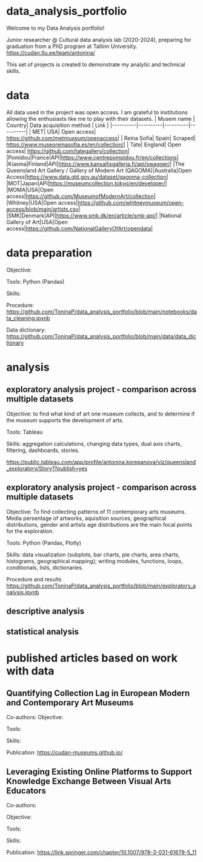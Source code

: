 # data_analysis_portfolio
Welcome to my Data Analysis portfolio! 

Junior researcher @ Cultural data analysis lab (2020-2024), preparing for graduation from a PhD program at Tallinn University. https://cudan.tlu.ee/team/antonina/

This set of projects is created to demonstrate my analytic and technical skills. 

# data
All data used in the project was open access. I am grateful to institutions allowing the enthusiasts like me to play with their datasets.
| Musem name | Country| Data acquisition method | Link |
|----------|----------|----------|----------|
| MET| USA| Open access| https://github.com/metmuseum/openaccess|
| Reina Sofia| Spain| Scraped| https://www.museoreinasofia.es/en/collection/|
| Tate| England| Open access| https://github.com/tategallery/collection|
|Pomidou|France|API|https://www.centrepompidou.fr/en/collections|
|Kiasma|Finland|API|https://www.kansallisgalleria.fi/api/swagger/|
|The Queensland Art Gallery / Gallery of Modern Art (QAGOMA)|Australia|Open Access|https://www.data.qld.gov.au/dataset/qagoma-collection|
|MOT|Japan|API|https://museumcollection.tokyo/en/developer/|
|MOMA|USA|Open access|https://github.com/MuseumofModernArt/collection|
|Whitney|USA|Open access|https://github.com/whitneymuseum/open-access/blob/main/artists.csv|
|SMK|Denmark|API|https://www.smk.dk/en/article/smk-api/|
|National Gallery of Art|USA|Open access|https://github.com/NationalGalleryOfArt/opendata|

# data preparation

Objective:

Tools: Python (Pandas)

Skills:

Procedure:
https://github.com/ToninaP/data_analysis_portfolio/blob/main/notebooks/data_cleaning.ipynb

Data dictionary: https://github.com/ToninaP/data_analysis_portfolio/blob/main/data/data_dictionary

# analysis

## exploratory analysis project - comparison across multiple datasets

Objective: to find what kind of art one museum collects, and to determine if the museum supports the development of arts.

Tools: Tableau

Skills: aggregation calculations, changing data types, dual axis charts, filtering, dashboards, stories.

https://public.tableau.com/app/profile/antonina.korepanova/viz/queensland_exploratory/Story1?publish=yes

## exploratory analysis project - comparison across multiple datasets

Objective: To find collecting patterns of 11 contemporary arts museums. Media persentage of artworks, aquisition sources, geographical distributions, gender and artists age distributions are the main focal points for the exploration.

Tools: Python (Pandas, Plotly)

Skills: data visualization (subplots, bar charts, pie charts, area charts, histograms, geographical mapping); writing modules, functions, loops, conditionals, lists, dictionaries.

Procedure and results
https://github.com/ToninaP/data_analysis_portfolio/blob/main/exploratory_analysis.ipynb

## descriptive analysis

## statistical analysis

# published articles based on work with data

## Quantifying Collection Lag in European Modern and Contemporary Art Museums
Co-authors: 
Objective:

Tools:

Skills:

Publication: https://cudan-museums.github.io/

## Leveraging Existing Online Platforms to Support Knowledge Exchange Between Visual Arts Educators
Co-authors: 

Objective:

Tools:

Skills:

Publication: https://link.springer.com/chapter/10.1007/978-3-031-61678-5_11

